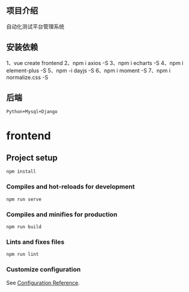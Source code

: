 ## 项目介绍
 自动化测试平台管理系统
## 安装依赖
1、vue create frontend
2、npm i axios -S
3、npm i echarts -S
4、npm i element-plus -S
5、npm -i dayjs -S
6、npm i moment -S
7、npm i normalize.css -S
## 后端
    Python+Mysql+Django
# frontend

## Project setup
```
npm install
```

### Compiles and hot-reloads for development
```
npm run serve
```

### Compiles and minifies for production
```
npm run build
```

### Lints and fixes files
```
npm run lint
```

### Customize configuration
See [Configuration Reference](https://cli.vuejs.org/config/).
